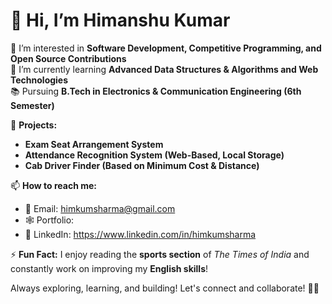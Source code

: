 # 👋 Hi, I’m Himanshu Kumar  

👀 I’m interested in **Software Development, Competitive Programming, and Open Source Contributions**  
🌱 I’m currently learning **Advanced Data Structures & Algorithms and Web Technologies**   
📚 Pursuing **B.Tech in Electronics & Communication Engineering (6th Semester)**  

🚀 **Projects:**  
- **Exam Seat Arrangement System**  
- **Attendance Recognition System (Web-Based, Local Storage)**  
- **Cab Driver Finder (Based on Minimum Cost & Distance)**  

📫 **How to reach me:**  
- 💌 Email: himkumsharma@gmail.com  
- 🕸️ Portfolio:
- 🔗 LinkedIn: https://www.linkedin.com/in/himkumsharma

⚡ **Fun Fact:** I enjoy reading the **sports section** of *The Times of India* and constantly work on improving my **English skills**!  

Always exploring, learning, and building! Let's connect and collaborate! 🚀🔥  
